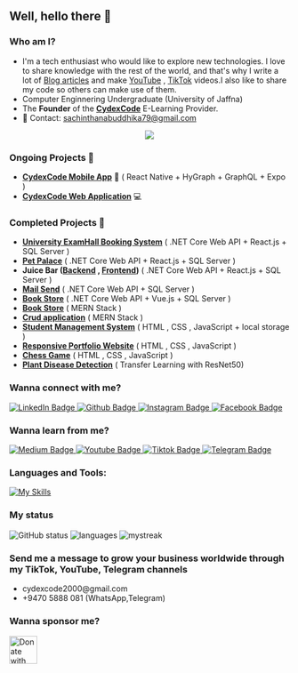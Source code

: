 ## Well, hello there 👋

### Who am I?

- I'm a tech enthusiast who would like to explore new technologies.
I love to share knowledge with the rest of the world, and that's why I write a lot of [Blog articles](https://medium.com/@cydexcode) and make [YouTube](https://www.youtube.com/@cydexcode) , [TikTok](https://www.tiktok.com/@cydexcode) videos.I also like to share my code so others can make use of them.
- Computer Enginnering Undergraduate (University of Jaffna)
- The **Founder** of the **[CydexCode](https://www.linkedin.com/company/cydexcode)** E-Learning Provider.
- 📧 Contact: <a href="mailto:sachinthanabuddhika79@gmail.com" style="text-decoration: none;">sachinthanabuddhika79@gmail.com</a>
<p align="center">
  <img src="https://readme-typing-svg.herokuapp.com?font=Open+Sans&color=0000FF&width=500&lines=Five+Years+Of+Experience+in+Programming⭐.." />
</p>

### Ongoing Projects 🚧

- **[CydexCode Mobile App](https://github.com/CydexCode/CydexCode_Mobile_App)** 📱 ( React Native + HyGraph + GraphQL + Expo ) 
- **[CydexCode Web Application](https://github.com/CydexCode/CydexCode_Blog_App)** 💻

### Completed Projects 🚧

- **[University ExamHall Booking System](https://github.com/CydexCode/ExamHallBookingSystem)** ( .NET Core Web API + React.js + SQL Server )
- **[Pet Palace](https://github.com/CydexCode/Pet_Palace)** ( .NET Core Web API + React.js + SQL Server )
- **Juice Bar ([Backend](https://github.com/CydexCode/JuiceBarAPI) , [Frontend](https://github.com/CydexCode/JuiceBarApplication))** ( .NET Core Web API + React.js + SQL Server )
- **[Mail Send](https://github.com/CydexCode/MailSend_DotNETCore8WebAPI)** ( .NET Core Web API + SQL Server )
- **[Book Store](https://github.com/CydexCode/Book-Store-Application-CSharp.net-and-Vue.js)** ( .NET Core Web API + Vue.js + SQL Server )
- **[Book Store](https://github.com/CydexCode/Book_Store_App-MERN-Stack)** ( MERN Stack )
- **[Crud application](https://github.com/CydexCode/Crud_Users-MERN-Stack)** ( MERN Stack )
- **[Student Management System](https://github.com/CydexCode/Simple-Student-management-system-with-local-storage)** ( HTML , CSS , JavaScript + local storage )
- **[Responsive Portfolio Website](https://github.com/CydexCode/Portfolio-Personal-Website)** ( HTML , CSS , JavaScript )
- **[Chess Game](https://github.com/CydexCode/Chess-Game-using-JavaScript)** ( HTML , CSS , JavaScript )
- **[Plant Disease Detection](https://github.com/CydexCode/Plant_Disease_Detection_Using_Transfer_Learning_with_ResNet50)** ( Transfer Learning with ResNet50)

### Wanna connect with me?

<div id="badges">
  <a href="https://www.linkedin.com/in/sachinthana-buddhika-618ab126b">
    <img src="https://img.shields.io/badge/LinkedIn-blue?style=for-the-badge&logo=linkedin&logoColor=white" alt="LinkedIn Badge"/>
  </a>
  <a href="https://github.com/CydexCode">
    <img src="https://img.shields.io/badge/Github-black?style=for-the-badge&logo=github&logoColor=white" alt="Github Badge"/>
  </a>
  <a href="https://www.instagram.com/__sachinthana__buddhika__">
    <img src="https://img.shields.io/badge/Instagram-red?style=for-the-badge&logo=instagram&logoColor=white" alt="Instagram Badge"/>
  </a>
   <a href="https://www.facebook.com/sachinthana.buddhika">
    <img src="https://img.shields.io/badge/Facebook-blue?style=for-the-badge&logo=facebook&logoColor=white" alt="Facebook Badge"/>
  </a>
 
</div>

### Wanna learn from me?

<div id="badges">
  <a href="https://medium.com/@cydexcode">
    <img src="https://img.shields.io/badge/Medium-black?style=for-the-badge&logo=medium&logoColor=white" alt="Medium Badge"/>
  </a>
  <a href="https://www.youtube.com/@cydexcode">
    <img src="https://img.shields.io/badge/YouTube-red?style=for-the-badge&logo=youtube&logoColor=white" alt="Youtube Badge"/>
  </a>
    <a href="https://www.tiktok.com/@cydexcode">
    <img src="https://img.shields.io/badge/Tiktok-black?style=for-the-badge&logo=tiktok&logoColor=white" alt="Tiktok Badge"/>
  </a>
  <a href="https://t.me/CydexCode_Academy">
    <img src="https://img.shields.io/badge/Telegramr-blue?style=for-the-badge&logo=telegram&logoColor=white" alt="Telegram Badge"/>
  </a>
</div>


<h3 align="left">Languages and Tools:</h3>

[![My Skills](https://skillicons.dev/icons?i=js,html,css,bootstrap,tailwind,cpp,cs,java,express,react,vue,nodejs,typescript,nextjs,dotnet,mongodb,mysql,postman,netlify,arduino,linux,figma,git,azure,kubernetes,docker,stackoverflow,tensorflow)](https://skillicons.dev)


### My status
<img align="center" src="https://github-readme-stats.vercel.app/api?username=CydexCode&show_icons=true&include_all_commits=true&theme=dracula" alt="GitHub status" > 
<img align="center" src="https://github-readme-stats.vercel.app/api/top-langs/?username=CydexCode&&exclude_repo=CydexCode&layout=compact&theme=dracula" alt="languages"/>
<img align="center" src="https://github-readme-streak-stats.herokuapp.com/?user=cydexcode&theme=tokyonight" alt="mystreak"/>


### Send me a message to grow your business worldwide through my TikTok, YouTube, Telegram channels

* <div> cydexcode2000@gmail.com</div>
* <div> +9470 5888 081 (WhatsApp,Telegram)</div> 



### Wanna sponsor me?

<a href="https://www.paypal.me/SachinthaLokuyaddage?locale.x=en_AU" target="_blank">
  <img src="https://www.paypalobjects.com/webstatic/mktg/logo/pp_cc_mark_37x23.jpg" alt="Donate with PayPal" height="50px">
</a>




